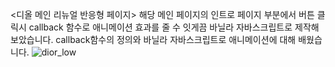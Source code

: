 <디올 메인 리뉴얼 반응형 페이지> 
해당 메인 페이지의 인트로 페이지 부분에서  버튼 클릭시 callback 함수로 애니메이션 효과를 줄 수 잇게끔 바닐라 자바스크립트로 제작해보았습니다.
callback함수의 정의와 바닐라 자바스크립트로 애니메이션에 대해 배웠습니다.
![dior_low](https://user-images.githubusercontent.com/79260181/157902103-02b13141-0f99-4e86-b161-c62004c4a899.gif)
